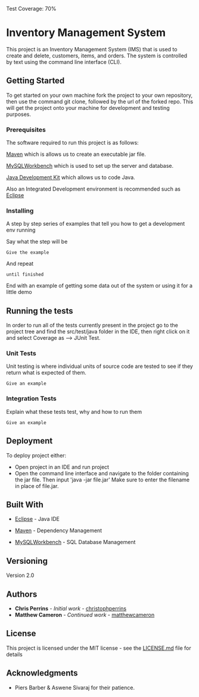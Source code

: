 Test Coverage: 70%
# Inventory Management System

This project is an Inventory Management System (IMS) that is used to create and delete, customers, items, and orders. The system is controlled by text using the command line interface (CLI). 

## Getting Started

To get started on your own machine fork the project to your own repository, then use the command git clone, followed by the url of the forked repo.  This will get the project onto your machine for development and testing purposes.

### Prerequisites
The software required to run this project is as follows:

[Maven](https://maven.apache.org/) which is allows us to create an executable jar file.

[MySQLWorkbench](https://www.mysql.com/products/workbench/) which is used to set up the server and database.

[Java Development Kit](https://www.oracle.com/java/technologies/javase/javase-jdk8-downloads.html) which allows us to code Java.

Also an Integrated Development environment is recommended such as [Eclipse](https://www.eclipse.org/downloads/)


### Installing

A step by step series of examples that tell you how to get a development env running

Say what the step will be

```
Give the example
```

And repeat

```
until finished
```

End with an example of getting some data out of the system or using it for a little demo

## Running the tests

In order to run all of the tests currently present in the project go to the project tree and find the src/test/java folder in the IDE, then right click on it and select Coverage as --> JUnit Test.

### Unit Tests 

Unit testing is where individual units of source code are tested to see if they return what is expected of them.

```
Give an example
```

### Integration Tests 
Explain what these tests test, why and how to run them

```
Give an example
```

## Deployment

To deploy project either:
- Open project in an IDE and run project
- Open the command line interface and navigate to the folder containing the jar file. Then input 'java -jar file.jar' Make sure to enter the filename in place of file.jar.

## Built With
* [Eclipse](https://www.eclipse.org/) - Java IDE

* [Maven](https://maven.apache.org/) - Dependency Management

* [MySQLWorkbench](https://www.mysql.com/products/workbench/) - SQL Database Management

## Versioning

Version 2.0

## Authors

* **Chris Perrins** - *Initial work* - [christophperrins](https://github.com/christophperrins)
* **Matthew Cameron** - *Continued work* - [matthewcameron](https://github.com/mattcameron17)

## License

This project is licensed under the MIT license - see the [LICENSE.md](LICENSE.md) file for details 


## Acknowledgments

* Piers Barber & Aswene Sivaraj for their patience.
